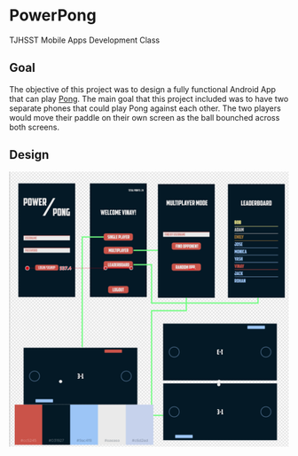 # PowerPong

TJHSST Mobile Apps Development Class

## Goal

The objective of this project was to design a fully functional Android App that can play [Pong](https://en.wikipedia.org/wiki/Pong). The main goal that this project included was to have two separate phones that could play Pong against each other. The two players would move their paddle on their own screen as the ball bounched across both screens.

## Design

![Unable to load design](design.png)